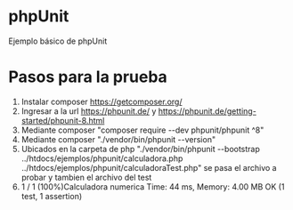 # phpUnit
Ejemplo básico de phpUnit

# Pasos para la prueba
1. Instalar composer https://getcomposer.org/
2. Ingresar a la url https://phpunit.de/ y https://phpunit.de/getting-started/phpunit-8.html 
3. Mediante composer "composer require --dev phpunit/phpunit ^8"
4. Mediante composer "./vendor/bin/phpunit --version"
5. Ubicados en la carpeta de php "./vendor/bin/phpunit --bootstrap ../htdocs/ejemplos/phpunit/calculadora.php ../htdocs/ejemplos/phpunit/calculadoraTest.php" se pasa el archivo a probar y tambien el archivo del test
6. 1 / 1 (100%)Calculadora numerica
Time: 44 ms, Memory: 4.00 MB
OK (1 test, 1 assertion)

